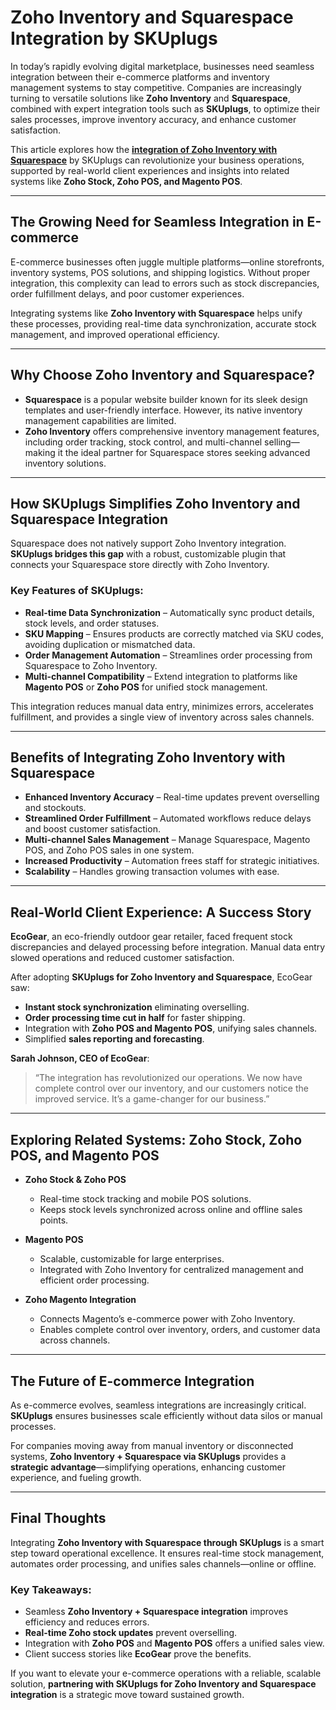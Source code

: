 # Zoho Inventory and Squarespace Integration by SKUplugs

In today’s rapidly evolving digital marketplace, businesses need seamless integration between their e-commerce platforms and inventory management systems to stay competitive. Companies are increasingly turning to versatile solutions like **Zoho Inventory** and **Squarespace**, combined with expert integration tools such as **SKUplugs**, to optimize their sales processes, improve inventory accuracy, and enhance customer satisfaction.  

This article explores how the [**integration of Zoho Inventory with Squarespace**](https://skuplugs.com/zoho-squarespace-integration/) by SKUplugs can revolutionize your business operations, supported by real-world client experiences and insights into related systems like **Zoho Stock, Zoho POS, and Magento POS**.

---

## The Growing Need for Seamless Integration in E-commerce

E-commerce businesses often juggle multiple platforms—online storefronts, inventory systems, POS solutions, and shipping logistics. Without proper integration, this complexity can lead to errors such as stock discrepancies, order fulfillment delays, and poor customer experiences.  

Integrating systems like **Zoho Inventory with Squarespace** helps unify these processes, providing real-time data synchronization, accurate stock management, and improved operational efficiency.

---

## Why Choose Zoho Inventory and Squarespace?

- **Squarespace** is a popular website builder known for its sleek design templates and user-friendly interface. However, its native inventory management capabilities are limited.  
- **Zoho Inventory** offers comprehensive inventory management features, including order tracking, stock control, and multi-channel selling—making it the ideal partner for Squarespace stores seeking advanced inventory solutions.

---

## How SKUplugs Simplifies Zoho Inventory and Squarespace Integration

Squarespace does not natively support Zoho Inventory integration. **SKUplugs bridges this gap** with a robust, customizable plugin that connects your Squarespace store directly with Zoho Inventory.

### Key Features of SKUplugs:
- **Real-time Data Synchronization** – Automatically sync product details, stock levels, and order statuses.  
- **SKU Mapping** – Ensures products are correctly matched via SKU codes, avoiding duplication or mismatched data.  
- **Order Management Automation** – Streamlines order processing from Squarespace to Zoho Inventory.  
- **Multi-channel Compatibility** – Extend integration to platforms like **Magento POS** or **Zoho POS** for unified stock management.  

This integration reduces manual data entry, minimizes errors, accelerates fulfillment, and provides a single view of inventory across sales channels.

---

## Benefits of Integrating Zoho Inventory with Squarespace

- **Enhanced Inventory Accuracy** – Real-time updates prevent overselling and stockouts.  
- **Streamlined Order Fulfillment** – Automated workflows reduce delays and boost customer satisfaction.  
- **Multi-channel Sales Management** – Manage Squarespace, Magento POS, and Zoho POS sales in one system.  
- **Increased Productivity** – Automation frees staff for strategic initiatives.  
- **Scalability** – Handles growing transaction volumes with ease.  

---

## Real-World Client Experience: A Success Story

**EcoGear**, an eco-friendly outdoor gear retailer, faced frequent stock discrepancies and delayed processing before integration. Manual data entry slowed operations and reduced customer satisfaction.

After adopting **SKUplugs for Zoho Inventory and Squarespace**, EcoGear saw:  
- **Instant stock synchronization** eliminating overselling.  
- **Order processing time cut in half** for faster shipping.  
- Integration with **Zoho POS and Magento POS**, unifying sales channels.  
- Simplified **sales reporting and forecasting**.  

**Sarah Johnson, CEO of EcoGear**:  
> “The integration has revolutionized our operations. We now have complete control over our inventory, and our customers notice the improved service. It’s a game-changer for our business.”

---

## Exploring Related Systems: Zoho Stock, Zoho POS, and Magento POS

- **Zoho Stock & Zoho POS**  
  - Real-time stock tracking and mobile POS solutions.  
  - Keeps stock levels synchronized across online and offline sales points.  

- **Magento POS**  
  - Scalable, customizable for large enterprises.  
  - Integrated with Zoho Inventory for centralized management and efficient order processing.  

- **Zoho Magento Integration**  
  - Connects Magento’s e-commerce power with Zoho Inventory.  
  - Enables complete control over inventory, orders, and customer data across channels.  

---

## The Future of E-commerce Integration

As e-commerce evolves, seamless integrations are increasingly critical. **SKUplugs** ensures businesses scale efficiently without data silos or manual processes.  

For companies moving away from manual inventory or disconnected systems, **Zoho Inventory + Squarespace via SKUplugs** provides a **strategic advantage**—simplifying operations, enhancing customer experience, and fueling growth.

---

## Final Thoughts

Integrating **Zoho Inventory with Squarespace through SKUplugs** is a smart step toward operational excellence. It ensures real-time stock management, automates order processing, and unifies sales channels—online or offline.  

### Key Takeaways:
- Seamless **Zoho Inventory + Squarespace integration** improves efficiency and reduces errors.  
- **Real-time Zoho stock updates** prevent overselling.  
- Integration with **Zoho POS** and **Magento POS** offers a unified sales view.  
- Client success stories like **EcoGear** prove the benefits.  

If you want to elevate your e-commerce operations with a reliable, scalable solution, **partnering with SKUplugs for Zoho Inventory and Squarespace integration** is a strategic move toward sustained growth.
